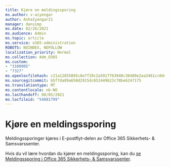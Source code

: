 ```yaml
---
title: Kjøre en meldingssporing
ms.author: v-aiyengar
author: AshaIyengar21
manager: dansimp
ms.date: 02/26/2021
ms.audience: Admin
ms.topic: article
ms.service: o365-administration
ROBOTS: NOINDEX, NOFOLLOW
localization_priority: Normal
ms.collection: Adm_O365
ms.custom:
- "3100005"
- "7327"
ms.openlocfilehash: c21a12855895c8e7f29c2a5917763940c30489e2aa3461cc0dc99799b86c9a34
ms.sourcegitcommit: b5f7da89a650d2915dc652449623c78be6247175
ms.translationtype: MT
ms.contentlocale: nb-NO
ms.lasthandoff: 08/05/2021
ms.locfileid: "54081799"
---
```

# <a name="run-a-message-trace"></a>Kjøre en meldingssporing

Meldingssporinger kjøres i E-postflyt-delen av Office 365 Sikkerhets- & Samsvarssenter.

Hvis du vil lære hvordan du kjører en meldingssporing, kan du [se Meldingssporing i Office 365 Sikkerhets- & Samsvarssenter](https://go.microsoft.com/fwlink/?linkid=2103855).
